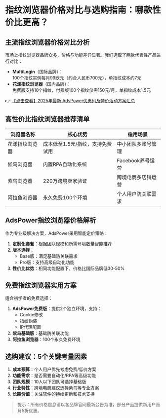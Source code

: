 # 指纹浏览器价格对比与选购指南：哪款性价比更高？

## 主流指纹浏览器价格对比分析

市场上指纹浏览器品牌众多，价格与功能差异显著。我们选取了两款代表性产品进行对比：

- **MultiLogin**（国际品牌）：  
  100个指纹实例每月99欧元（约合人民币700元），单指纹成本约7元
- **花漾指纹浏览器**（国内品牌）：  
  免费版支持10个指纹，付费版100个指纹仅需150元/月，单指纹成本1.5元

👉 [【点击查看】2025年最新 AdsPower优惠码及特价活动方案汇总](https://bit.ly/adspower_free)

## 高性价比指纹浏览器推荐清单

| 浏览器名称       | 核心优势                          | 适用场景               |
|------------------|-----------------------------------|-----------------------|
| 花漾指纹浏览器   | 成本低至1.5元/指纹，支持免费试用  | 中小团队多账号管理    |
| 候鸟浏览器       | 内置RPA自动化系统                 | Facebook养号运营      |
| 紫鸟浏览器       | 220万跨境卖家验证                 | 跨境电商多店铺运营    |
| 阿拉鱼浏览器     | 永久免费100个环境                 | 个人用户防关联需求    |

## AdsPower指纹浏览器价格解析

作为专业级解决方案，AdsPower采用智能定价策略：

1. **定制化套餐**：根据团队规模和所需环境数量智能推荐
2. **版本选择**：
   - Base版：满足基础防关联需求
   - Pro版：支持高级自动化功能
3. **性价比优势**：相同功能配置下，价格比国际品牌低30-50%

## 免费指纹浏览器实用方案

适合初学者的免费选择：

1. **AdsPower免费版**：提供2个独立环境，支持：
   - Cookie修改
   - 指纹伪装
   - IP代理配置
2. **紫鸟基础版**：基础防关联功能
3. **阿拉鱼浏览器**：100个永久免费环境

## 选购建议：5个关键考量因素

1. **成本预算**：个人用户优先考虑免费/低价方案
2. **功能需求**：是否需要自动化/RPA等高级功能
3. **团队规模**：10人以下团队可选择基础版
4. **行业特性**：跨境电商建议选择紫鸟等专业方案
5. **长期价值**：关注软件的持续更新和技术支持

> 提示：所有价格信息请以各品牌官网最新公告为准，部分产品提供新用户首月5折优惠。